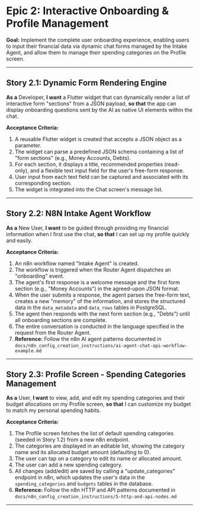# Epic 2: Interactive Onboarding & Profile Management

**Goal:** Implement the complete user onboarding experience, enabling users to input their financial data via dynamic chat forms managed by the Intake Agent, and allow them to manage their spending categories on the Profile screen.

---

## **Story 2.1: Dynamic Form Rendering Engine**
**As a** Developer,
**I want** a Flutter widget that can dynamically render a list of interactive form "sections" from a JSON payload,
**so that** the app can display onboarding questions sent by the AI as native UI elements within the chat.

**Acceptance Criteria:**
1.  A reusable Flutter widget is created that accepts a JSON object as a parameter.
2.  The widget can parse a predefined JSON schema containing a list of "form sections" (e.g., Money Accounts, Debts).
3.  For each section, it displays a title, recommended properties (read-only), and a flexible text input field for the user's free-form response.
4.  User input from each text field can be captured and associated with its corresponding section.
5.  The widget is integrated into the Chat screen's message list.

---

## **Story 2.2: N8N Intake Agent Workflow**
**As a** New User,
**I want** to be guided through providing my financial information when I first use the chat,
**so that** I can set up my profile quickly and easily.

**Acceptance Criteria:**
1.  An n8n workflow named "Intake Agent" is created.
2.  The workflow is triggered when the Router Agent dispatches an "onboarding" event.
3.  The agent's first response is a welcome message and the first form section (e.g., "Money Accounts") in the agreed-upon JSON format.
4.  When the user submits a response, the agent parses the free-form text, creates a new "memory" of the information, and stores the structured data in the `data_metadata` and `data_rows` tables in PostgreSQL.
5.  The agent then responds with the next form section (e.g., "Debts") until all onboarding sections are complete.
6.  The entire conversation is conducted in the language specified in the request from the Router Agent.
7.  **Reference:** Follow the n8n AI agent patterns documented in `docs/n8n_config_creation_instructions/ai-agent-chat-api-workflow-example.md`

---

## **Story 2.3: Profile Screen - Spending Categories Management**
**As a** User,
**I want** to view, add, and edit my spending categories and their budget allocations on my Profile screen,
**so that** I can customize my budget to match my personal spending habits.

**Acceptance Criteria:**
1.  The Profile screen fetches the list of default spending categories (seeded in Story 1.2) from a new n8n endpoint.
2.  The categories are displayed in an editable list, showing the category name and its allocated budget amount (defaulting to 0).
3.  The user can tap on a category to edit its name or allocated amount.
4.  The user can add a new spending category.
5.  All changes (add/edit) are saved by calling a "update_categories" endpoint in n8n, which updates the user's data in the `spending_categories` and `budgets` tables in the database.
6.  **Reference:** Follow the n8n HTTP and API patterns documented in `docs/n8n_config_creation_instructions/5-http-and-api-nodes.md`

---
